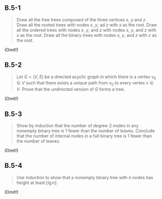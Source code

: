 ## B.5-1

> Draw all the free trees composed of the three vertices $x$, $y$ and $z$. Draw
> all the rooted trees with nodes $x$, $y$, ad $z$ with $x$ as the root. Draw
> all the ordered trees with nodes $x$, $y$, and $z$ with nodes $x$, $y$, and
> $z$ with $x$ as the root. Draw all the binary trees with nodes $x$, $y$, and
> $z$ with $x$ as the root.

(Omit!)

## B.5-2

> Let $G = (V,E)$ be a directed acyclic graph in which there is a vertex $v_0\in
> V$ such that there exists a unique path from $v_0$ to every vertex $v\in V$.
> Prove that the undirected version of $G$ forms a tree.

(Omit!)

## B.5-3

> Show by induction that the number of degree-2 nodes in any nonempty binary
> tree is 1 fewer than the number of leaves. Conclude that the number of
> internal nodes in a full binary tree is 1 fewer than the number of leaves.

(Omit!)

## B.5-4

> Use induction to show that a nonempty binary tree with $n$ nodes has height at
> least $\lfloor \lg n \rfloor$.

(Omit!)
